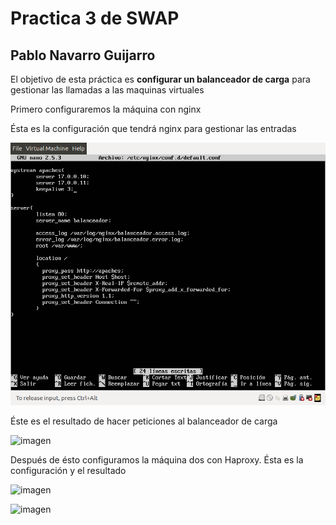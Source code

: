 # Practica 3 de SWAP
## Pablo Navarro Guijarro

El objetivo de esta práctica es **configurar un balanceador de carga** para gestionar las llamadas a las maquinas virtuales

Primero configuraremos la máquina con nginx

Ésta es la configuración que tendrá nginx para gestionar las entradas

![imagen](https://github.com/Skeptor/SWAP1718/blob/master/Practica3/conf-nginx.png)

Éste es el resultado de hacer peticiones al balanceador de carga

![imagen](https://github.com/Skeptor/SWAP1718/blob/master/Practica2/balanceo-nginx.png)


Después de ésto configuramos la máquina dos con Haproxy. Ésta es la configuración y el resultado

![imagen](https://github.com/Skeptor/SWAP1718/blob/master/Practica2/conf-haproxy.png)

![imagen](https://github.com/Skeptor/SWAP1718/blob/master/Practica2/balanceo-haproxy.png)
